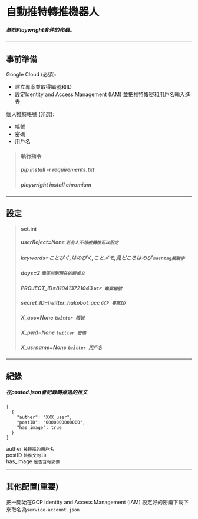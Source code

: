 自動推特轉推機器人
===
##### 基於Playwright套件的爬蟲。  


---
## 事前準備  
Google Cloud (必須):   
- 建立專案並取得編號和ID  
- 設定Identity and Access Management (IAM) 並把推特帳密和用戶名輸入進去  
 
  
個人推特帳號 (非選):  
- 帳號  
- 密碼  
- 用戶名  
  
  
> #### 執行指令
> ##### pip install -r requirements.txt
>
> ##### playwright install chromium  

***
## 設定
> #### set.ini
> 
> ##### userReject=None    `若有人不想被轉推可以設定`
> ##### keywords=ことぴく,はのぴく,ことメモ,見どころはのぴ  `hashtag關鍵字`
> ##### days=2   `幾天前到現在的新推文`
> ##### PROJECT_ID=810413721043  `GCP 專案編號`
> ##### secret_ID=twitter_hakobot_acc  `GCP 專案ID`
> ##### X_acc=None  `twitter 帳號`
> ##### X_pwd=None  `twitter 密碼`
> ##### X_usrname=None `twitter 用戶名 `
> 

***
## 紀錄

##### 在posted.json會記錄轉推過的推文

```程式類型=json
[
  {
    "auther": "XXX_user", 
    "postID": "0000000000000",
    "has_image": true
  }
]
```
auther `被轉推的用戶名`  
postID `該推文的ID`  
has_image `是否含有影像`  
***
## 其他配置(重要)
把一開始在GCP Identity and Access Management (IAM) 設定好的密鑰下載下來取名為`service-account.json`

